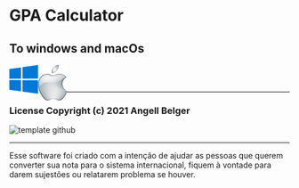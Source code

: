 # GPA Calculator
## To windows and macOs
<img align="left" alt="Vscode" width="52px" src="https://raw.githubusercontent.com/angellbelger/Hello-World/main/images/windows.png" />
<img align="left" alt="Vscode" width="52px" src="https://raw.githubusercontent.com/angellbelger/Hello-World/main/images/apple3.png" />
<br />
<br />

***
### License Copyright (c) 2021 Angell Belger
![template github](https://user-images.githubusercontent.com/82967046/116450089-4639f780-a831-11eb-9673-4b18a47c4e91.png)
***
Esse software foi criado com a intenção de ajudar as pessoas que querem converter sua nota para o sistema internacional, fiquem à vontade para darem sujestões ou relatarem problema se houver.
